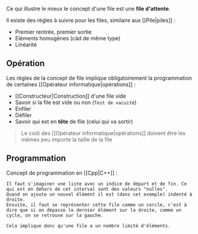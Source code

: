 Ce qui illustre le mieux le concept d'une file est une **file d'attente**.

Il existe des règles à suivre pour les files, similaire aux [[Pile|piles]] :
- Premier rentrée, premier sortie
- Eléments homogènes (càd de même type)
- Linéarité
## Opération
Les règles de la concept de file implique obligatoirement la programmation de certaines [[Opérateur informatique|opérations]] :
- [[Constructeur|Construction]] d'une file vide
- Savoir si la file est vide ou non (`Test de vacuité`)
- Enfiler
- Défiler
- Savoir qui est en **tête** de file (celui qui va sortir)

> Le coût des [[Opérateur informatique|opérations]] doivent être les mêmes peu importe la taille de la file

## Programmation
Concept de programmation en [[Cpp|C++]] :
```
Il faut s'imaginer une liste avec un indice de départ et de fin. Ce qui est en dehors de cet interval sont des valeurs "nulles".
Quand on ajoute un nouvel élément il est (dans cet exemple) indenté à droite.
Ensuite, il faut se représenter cette file comme un cercle, c'est à dire que si on dépasse le dernier élément sur la droite, comme un cycle, on se retrouve sur la gauche.

Cela implique donc qu'une file a un nombre limité d'éléments.
```